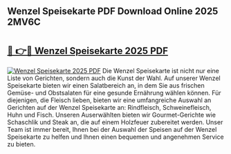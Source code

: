 ## Wenzel Speisekarte PDF Download Online 2025 2MV6C

# <h2><a href="http://gc95w4.nevu.top/?p=Wenzel+Speisekarte">🔗 👉🔴 Wenzel Speisekarte 2025 PDF</a></h2>

[![Wenzel Speisekarte 2025 PDF](https://i.imgur.com/dBaPXMq.png)](http://gc95w4.nevu.top/?p=Wenzel+Speisekarte)
Die Wenzel Speisekarte ist nicht nur eine Liste von Gerichten, sondern auch die Kunst der Wahl. Auf unserer Wenzel Speisekarte bieten wir einen Salatbereich an, in dem Sie aus frischen Gemüse- und Obstsalaten für eine gesunde Ernährung wählen können. Für diejenigen, die Fleisch lieben, bieten wir eine umfangreiche Auswahl an Gerichten auf der Wenzel Speisekarte an: Rindfleisch, Schweinefleisch, Huhn und Fisch. Unseren Auserwählten bieten wir Gourmet-Gerichte wie Schaschlik und Steak an, die auf einem Holzfeuer zubereitet werden. Unser Team ist immer bereit, Ihnen bei der Auswahl der Speisen auf der Wenzel Speisekarte zu helfen und Ihnen einen bequemen und angenehmen Service zu bieten.
